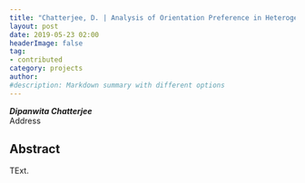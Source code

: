 ```yaml
---
title: "Chatterjee, D. | Analysis of Orientation Preference in Heterogeneous Nucleation by Precession Electron Diffraction Technique"
layout: post
date: 2019-05-23 02:00
headerImage: false
tag:
- contributed
category: projects
author:
#description: Markdown summary with different options
---
```


_**Dipanwita Chatterjee**_<br/>
Address<br/>

## Abstract

TExt. <br/>
